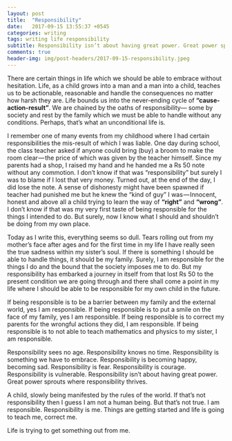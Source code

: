 ```yaml
---
layout: post
title:  "Responsibility"
date:   2017-09-15 13:55:37 +0545
categories: writing
tags: writing life responsibility
subtitle: Responsibility isn’t about having great power. Great power sprouts where responsibility thrives.
comments: true
header-img: img/post-headers/2017-09-15-responsibility.jpeg
---
```


There are certain things in life which we should be able to embrace without hesitation. Life, as a child grows into a man and a man into a child,
teaches us to be actionable, reasonable and handle the consequences no matter how harsh they are. Life bounds us into the never-ending cycle of
**“cause-action-result”**. We are chained by the oaths of responsibility— some by society and rest by the family which we must be able to
handle without any conditions. Perhaps, that’s what an unconditional life is.  

I remember one of many events from my childhood where I had certain responsibilities the mis-result of which I was liable. One day during school,
the class teacher asked if anyone could bring (buy) a broom to make the room clear — the price of which was given by the teacher himself.
Since my parents had a shop, I raised my hand and he handed me a Rs 50 note without any commotion. I don’t know if that was “responsibility”
but surely I was to blame if I lost that very money. Turned out, at the end of the day, I did lose the note. A sense of dishonesty might have
been spawned if teacher had punished me but he knew the “kind of guy” I was — Innocent, honest and above all a child trying to learn the way of
**“right”** and **“wrong”**. I don’t know if that was my very first taste of being responsible for the things I intended to do. But surely,
now I know what I should and shouldn’t be doing from my own place.  

Today as I write this, everything seems so dull. Tears rolling out from my mother’s face after ages and for the first time in my life I have
really seen the true sadness within my sister’s soul. If there is something I should be able to handle things, it should be my family. Surely,
I am responsible for the things I do and the bound that the society imposes me to do. But my responsibility has embarked a journey in itself
from that lost Rs 50 to the present condition we are going through and there shall come a point in my life where I should be able to be
responsible for my own child in the future.  

If being responsible is to be a barrier between my family and the external world, yes I am responsible. If being responsible is to put a smile
on the face of my family, yes I am responsible. If being responsible is to correct my parents for the wrongful actions they did, I am responsible.
If being responsible is to not able to teach mathematics and physics to my sister, I am responsible.  

Responsibility sees no age. Responsibility knows no time. Responsibility is something we have to embrace. Responsibility is becoming happy,
becoming sad. Responsibility is fear. Responsibility is courage. Responsibility is vulnerable. Responsibility isn’t about having great power.
Great power sprouts where responsibility thrives.  

A child, slowly being manifested by the rules of the world. If that’s not responsibility then I guess I am not a human being.
But that’s not true. I am responsible. Responsibility is me. Things are getting started and life is going to teach me, correct me.  

Life is trying to get something out from me.  
